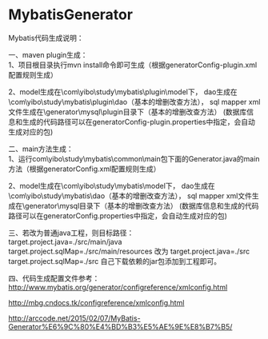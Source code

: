 # MybatisGenerator
Mybatis代码生成说明：<br>

一、maven plugin生成：<br>
1、项目根目录执行mvn install命令即可生成（根据generatorConfig-plugin.xml配置规则生成）

2、model生成在\com\yibo\study\mybatis\plugin\model下，
dao生成在\com\yibo\study\mybatis\plugin\dao（基本的增删改查方法），
sql mapper xml文件生成在\generator\mysql\plugin目录下（基本的增删改查方法）
(数据库信息和生成的代码路径可以在generatorConfig-plugin.properties中指定，会自动生成对应的包)
    
二、main方法生成：<br>
1、运行com\yibo\study\mybatis\common\main包下面的Generator.java的main方法（根据generatorConfig.xml配置规则生成）
    
2、model生成在\com\yibo\study\mybatis\model下，
dao生成在\com\yibo\study\mybatis\dao（基本的增删改查方法），
sql mapper xml文件生成在\generator\mysql目录下（基本的增删改查方法）
(数据库信息和生成的代码路径可以在generatorConfig.properties中指定，会自动生成对应的包)

三、若改为普通java工程，则目标路径：<br>
target.project.java=./src/main/java
target.project.sqlMap=./src/main/resources
改为
target.project.java=./src
target.project.sqlMap=./src
自己下载依赖的jar包添加到工程即可。

四、代码生成配置文件参考：<br>
http://www.mybatis.org/generator/configreference/xmlconfig.html

http://mbg.cndocs.tk/configreference/xmlconfig.html 

http://arccode.net/2015/02/07/MyBatis-Generator%E6%9C%80%E4%BD%B3%E5%AE%9E%E8%B7%B5/


